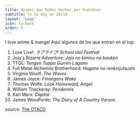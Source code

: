 ```yaml
---
title: Animes que Debes Wachar por huevazos
subtitle: Yo te doy un 20/10
layout: "page"
icon: fa-book
order: 3
---
```


I love anime & manga! Aquí algunos de los que entran en el top:

1. Love Live!: *ラブライブ! School Idol Festival*
2. Jojo's Bizarre Adventure: *Jojo no kimiou na bouken*
3. TTGL: *Tengen Toppa Gurren Lagann*
4. Full Metal Alchemist Brotherhood: *Hagane no renkinjutsushi*
5. Virginia Woolf: *The Waves*
6. James Joyce: *Finnegans Wake*
7. Thomas Wolfe: *Look Homeward, Angel*
8. William Thackeray: *Pendennis*
9. Karl Marx: *Capital*
10. James Woodforde: *The Diary of A Country Parson*

source: [The OTACO](https://animeflv.net/)
